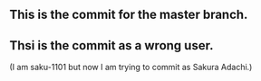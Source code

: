 ## This is the commit for the master branch.

## Thsi is the commit as a wrong user.
(I am saku-1101 but now I am trying to commit as Sakura Adachi.)
